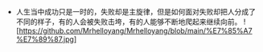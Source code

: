 - 人生当中成功只是一时的，失败却是主旋律，但是如何面对失败却把人分成了不同的样子，有的人会被失败击垮，有的人能够不断地爬起来继续向前。
![https://github.com/Mrhelloyang/Mrhelloyang/blob/main/%E7%85%A7%E7%89%87.jpg]
